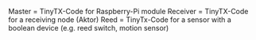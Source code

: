 
Master = TinyTX-Code for Raspberry-Pi module
Receiver = TinyTX-Code for a receiving node (Aktor)
Reed = TinyTx-Code for a sensor with a boolean device (e.g. reed switch, motion sensor)
